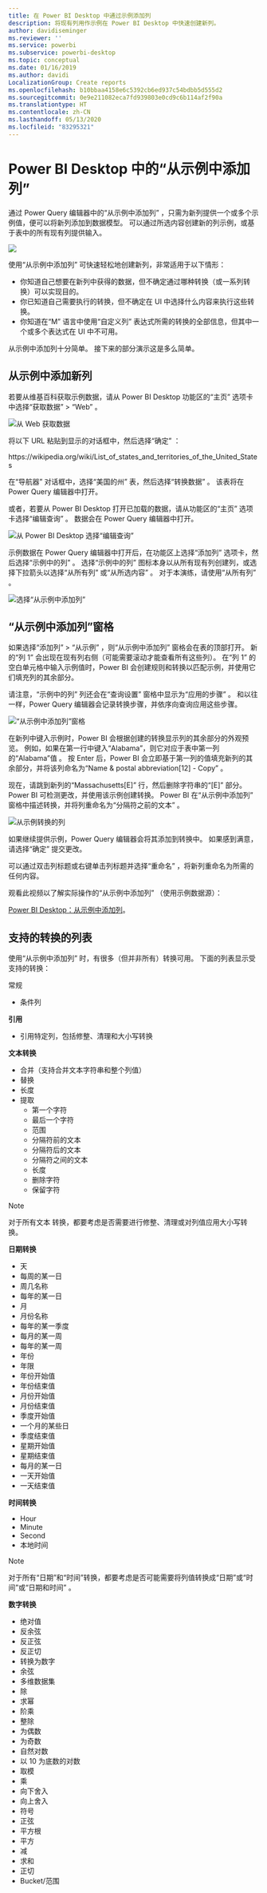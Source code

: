 ```yaml
---
title: 在 Power BI Desktop 中通过示例添加列
description: 将现有列用作示例在 Power BI Desktop 中快速创建新列。
author: davidiseminger
ms.reviewer: ''
ms.service: powerbi
ms.subservice: powerbi-desktop
ms.topic: conceptual
ms.date: 01/16/2019
ms.author: davidi
LocalizationGroup: Create reports
ms.openlocfilehash: b10bbaa4158e6c5392cb6ed937c54bdbb5d555d2
ms.sourcegitcommit: 0e9e211082eca7fd939803e0cd9c6b114af2f90a
ms.translationtype: HT
ms.contentlocale: zh-CN
ms.lasthandoff: 05/13/2020
ms.locfileid: "83295321"
---
```

# <a name="add-a-column-from-examples-in-power-bi-desktop"></a>Power BI Desktop 中的“从示例中添加列”
通过 Power Query 编辑器中的“从示例中添加列”  ，只需为新列提供一个或多个示例值，便可以将新列添加到数据模型。 可以通过所选内容创建新的列示例，或基于表中的所有现有列提供输入。

![](media/desktop-add-column-from-example/add-column-from-example_01.png)

使用“从示例中添加列”  可快速轻松地创建新列，非常适用于以下情形：

- 你知道自己想要在新列中获得的数据，但不确定通过哪种转换（或一系列转换）可以实现目的。
- 你已知道自己需要执行的转换，但不确定在 UI 中选择什么内容来执行这些转换。
- 你知道在“M”  语言中使用“自定义列”  表达式所需的转换的全部信息，但其中一个或多个表达式在 UI 中不可用。

从示例中添加列十分简单。 接下来的部分演示这是多么简单。

## <a name="add-a-new-column-from-examples"></a>从示例中添加新列

若要从维基百科获取示例数据，请从 Power BI Desktop 功能区的“主页”  选项卡中选择“获取数据”   > “Web”  。 

![从 Web 获取数据](media/desktop-add-column-from-example/add-column-from-example_02.png)

将以下 URL 粘贴到显示的对话框中，然后选择“确定”  ： 

https:\//wikipedia.org/wiki/List_of_states_and_territories_of_the_United_States 

在“导航器”  对话框中，选择“美国的州”  表，然后选择“转换数据”  。 该表将在 Power Query 编辑器中打开。

或者，若要从 Power BI Desktop 打开已加载的数据，请从功能区的“主页”  选项卡选择“编辑查询”  。 数据会在 Power Query 编辑器中打开。 

![从 Power BI Desktop 选择“编辑查询”](media/desktop-add-column-from-example/add-column-from-example_05.png)

示例数据在 Power Query 编辑器中打开后，在功能区上选择“添加列”  选项卡，然后选择“示例中的列”  。 选择“示例中的列”  图标本身以从所有现有列创建列，或选择下拉箭头以选择“从所有列”  或“从所选内容”  。 对于本演练，请使用“从所有列”  。

![选择“从示例中添加列”](media/desktop-add-column-from-example/add-column-from-example_03.png)

## <a name="add-column-from-examples-pane"></a>“从示例中添加列”窗格
如果选择“添加列”   > “从示例”  ，则“从示例中添加列”  窗格会在表的顶部打开。 新的“列 1”  会出现在现有列右侧（可能需要滚动才能查看所有这些列）。 在“列 1”  的空白单元格中输入示例值时，Power BI 会创建规则和转换以匹配示例，并使用它们填充列的其余部分。

请注意，“示例中的列”  列还会在“查询设置”  窗格中显示为“应用的步骤”  。 和以往一样，Power Query 编辑器会记录转换步骤，并依序向查询应用这些步骤。

![“从示例中添加列”窗格](media/desktop-add-column-from-example/add-column-from-example_04.png)

在新列中键入示例时，Power BI 会根据创建的转换显示列的其余部分的外观预览。 例如，如果在第一行中键入“Alabama”，则它对应于表中第一列的“Alabama”值   。 按 Enter 后，Power BI 会立即基于第一列的值填充新列的其余部分，并将该列命名为“Name & postal abbreviation[12] - Copy”  。

现在，请跳到新列的“Massachusetts[E]”  行，然后删除字符串的“[E]”  部分。 Power BI 可检测更改，并使用该示例创建转换。 Power BI 在“从示例中添加列”  窗格中描述转换，并将列重命名为“分隔符之前的文本”  。 

![从示例转换的列](media/desktop-add-column-from-example/add-column-from-example_06.png)

如果继续提供示例，Power Query 编辑器会将其添加到转换中。 如果感到满意，请选择“确定”  提交更改。 

可以通过双击列标题或右键单击列标题并选择“重命名”  ，将新列重命名为所需的任何内容。 

观看此视频以了解实际操作的“从示例中添加列”  （使用示例数据源）： 

[Power BI Desktop：从示例中添加列](https://www.youtube.com/watch?v=-ykbVW9wQfw)。 

## <a name="list-of-supported-transformations"></a>支持的转换的列表
使用“从示例中添加列”  时，有很多（但并非所有）转换可用。 下面的列表显示受支持的转换：

 常规

- 条件列

**引用**
  
- 引用特定列，包括修整、清理和大小写转换

**文本转换**

- 合并（支持合并文本字符串和整个列值）
- 替换
- 长度
- 提取   
  - 第一个字符
  - 最后一个字符
  - 范围
  - 分隔符前的文本
  - 分隔符后的文本
  - 分隔符之间的文本
  - 长度
  - 删除字符
  - 保留字符

> [!NOTE]
> 对于所有文本  转换，都要考虑是否需要进行修整、清理或对列值应用大小写转换。

**日期转换**

- 天
- 每周的某一日
- 周几名称
- 每年的某一日
- 月
- 月份名称
- 每年的某一季度
- 每月的某一周
- 每年的某一周
- 年份
- 年限
- 年份开始值
- 年份结束值
- 月份开始值
- 月份结束值
- 季度开始值
- 一个月的某些日
- 季度结束值
- 星期开始值
- 星期结束值
- 每月的某一日
- 一天开始值
- 一天结束值

**时间转换**

- Hour
- Minute
- Second  
- 本地时间

> [!NOTE]
> 对于所有“日期”和“时间”转换，都要考虑是否可能需要将列值转换成“日期”或“时间”或“日期和时间”      。

**数字转换** 

- 绝对值
- 反余弦
- 反正弦
- 反正切
- 转换为数字
- 余弦
- 多维数据集
- 除
- 求幂
- 阶乘
- 整除
- 为偶数
- 为奇数
- 自然对数
- 以 10 为底数的对数
- 取模
- 乘
- 向下舍入
- 向上舍入
- 符号
- 正弦
- 平方根
- 平方
- 减
- 求和
- 正切
- Bucket/范围


